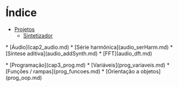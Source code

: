 # Índice

* [Projetos](cap1_projetos.md)
    * [Sintetizador](projetos_synth.md)
    <!--* [Projeto 2](projetos_2.md)-->
    <!--* [Projeto 3](projetos_3.md)-->
    <!--* [Projeto 4](projetos_4.md)-->
<p>
* [Áudio](cap2_audio.md)
    * [Série harmônica](audio_serHarm.md)
    * [Síntese aditiva](audio_addSynth.md)
    * [FFT](audio_dft.md)
    <!--* [Audio 4](audio_4.md)-->
    <!--* [Audio 5](audio_5.md)-->
    <!--* [Audio 6](audio_6.md)-->
<p>
* [Programação](cap3_prog.md)
    * [Variáveis](prog_variaveis.md)
    * [Funções / rampas](prog_funcoes.md)
    * [Orientação a objetos](prog_oop.md)
    <!--* [Programação 4](prog_4.md)-->
    <!--* [Programação 5](prog_5.md)-->
    <!--* [Programação 6](prog_6.md)-->
